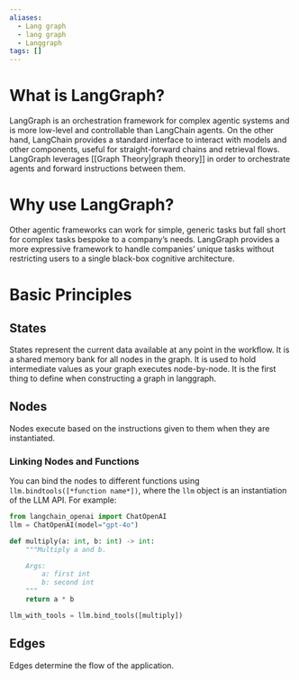 ```yaml
---
aliases:
  - Lang graph
  - lang graph
  - Langgraph
tags: []
---
```

# What is LangGraph?
LangGraph is an orchestration framework for complex agentic systems and is more low-level and controllable than LangChain agents. On the other hand, LangChain provides a standard interface to interact with models and other components, useful for straight-forward chains and retrieval flows. LangGraph leverages [[Graph Theory|graph theory]] in order to orchestrate agents and forward instructions between them. 

# Why use LangGraph?
Other agentic frameworks can work for simple, generic tasks but fall short for complex tasks bespoke to a company’s needs. LangGraph provides a more expressive framework to handle companies’ unique tasks without restricting users to a single black-box cognitive architecture.


# Basic Principles

## States
States represent the current data available at any point in the workflow. It is a shared memory bank for all nodes in the graph. It is used to hold intermediate values as your graph executes node-by-node. It is the first thing to define when constructing a graph in langgraph. 

## Nodes
Nodes execute based on the instructions given to them when they are instantiated. 

### Linking Nodes and Functions
You can bind the nodes to different functions using `llm.bindtools([*function name*])`, where the `llm` object is an instantiation of the LLM API. For example:

``` python
from langchain_openai import ChatOpenAI
llm = ChatOpenAI(model="gpt-4o")

def multiply(a: int, b: int) -> int:
    """Multiply a and b.

    Args:
        a: first int
        b: second int
    """
    return a * b

llm_with_tools = llm.bind_tools([multiply])

```

## Edges
Edges determine the flow of the application. 
